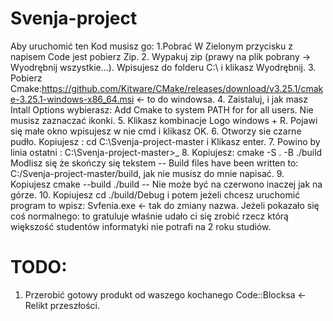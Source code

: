 # Svenja-project
Aby uruchomić ten Kod musisz go:
1.Pobrać W Zielonym przycisku z napisem Code jest pobierz Zip.
2. Wypakuj zip (prawy na plik pobrany -> Wyodrębnij wszystkie...). Wpisujesz do folderu C:\ i klikasz Wyodrębnij.
3. Pobierz Cmake:https://github.com/Kitware/CMake/releases/download/v3.25.1/cmake-3.25.1-windows-x86_64.msi <- to do windowsa.
4. Zaistaluj, i jak masz Intall Options wybierasz: Add Cmake to system PATH for for all users. Nie musisz zaznaczać ikonki.
5. Klikasz kombinacje Logo windows + R. Pojawi się małe okno wpisujesz w nie cmd i klikasz OK.
6. Otworzy sie czarne pudło. Kopiujesz : cd C:\Svenja-project-master i Klikasz enter.
7. Powino by linia ostatni : C:\Svenja-project-master>_
8. Kopiujesz: cmake -S . -B ./build  Modlisz się że skończy się tekstem -- Build files have been written to: C:/Svenja-project-master/build, jak nie musisz do mnie napisać.
9. Kopiujesz cmake --build ./build -- Nie może być na czerwono inaczej jak na górze.
10. Kopiujesz cd ./build/Debug i potem jeżeli chcesz uruchomić program to wpisz: Svfenia.exe <- tak do zmiany nazwa.
Jeżeli pokazało się coś normalnego: to gratuluje właśnie udało ci się zrobić rzecz którą większość studentów informatyki nie potrafi na 2 roku studiów.
# TODO:
1. Przerobić gotowy produkt od waszego kochanego Code::Blocksa <- Relikt przeszłości.
